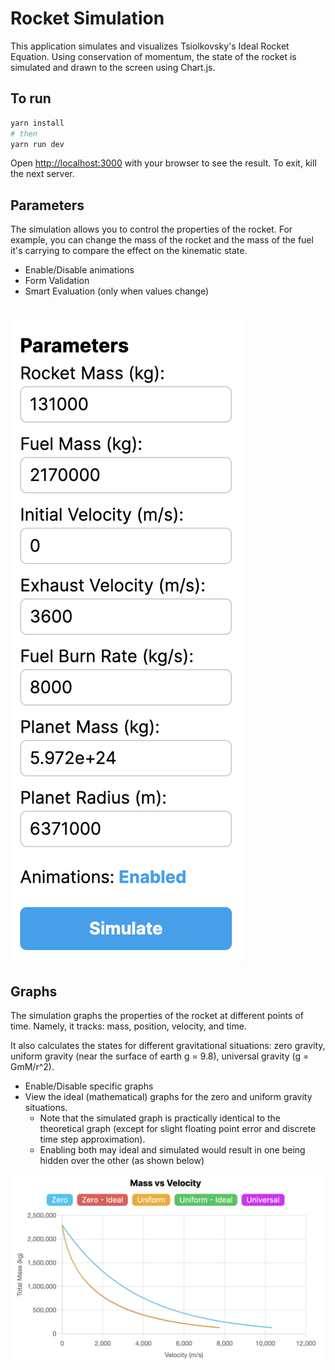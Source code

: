 # Rocket Simulation

This application simulates and visualizes Tsiolkovsky's Ideal Rocket Equation. Using conservation of momentum, the state of the rocket is simulated and drawn to the screen using Chart.js.

## To run
```bash
yarn install
# then
yarn run dev
```
Open [http://localhost:3000](http://localhost:3000) with your browser to see the result. To exit, kill the next server.
## Parameters
The simulation allows you to control the properties of the rocket. For example, you can change the mass of the rocket and the mass of the fuel it's carrying to compare the effect on the kinematic state.
* Enable/Disable animations
* Form Validation
* Smart Evaluation (only when values change)
# ![Parameters](/images/parameters.png)

## Graphs
The simulation graphs the properties of the rocket at different points of time. Namely, it tracks: mass, position, velocity, and time.

It also calculates the states for different gravitational situations: zero gravity, uniform gravity (near the surface of earth g = 9.8), universal gravity (g = GmM/r^2).

* Enable/Disable specific graphs
* View the ideal (mathematical) graphs for the zero and uniform gravity situations.
  * Note that the simulated graph is practically identical to the theoretical graph (except for slight floating point error and discrete time step approximation).
  * Enabling both may ideal and simulated would result in one being hidden over the other (as shown below)

![Mass vs Velocity](/images/mass_velocity.png)
